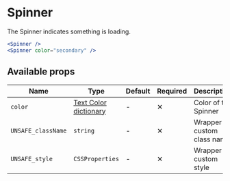 # Spinner

The Spinner indicates something is loading.

```jsx
<Spinner />
<Spinner color="secondary" />
```

## Available props

| Name               | Type                                      | Default | Required | Description               |
| ------------------ | ----------------------------------------- | ------- | -------- | ------------------------- |
| `color`            | [Text Color dictionary][dictionary-color] | -       | ✕        | Color of the Spinner      |
| `UNSAFE_className` | `string`                                  | -       | ✕        | Wrapper custom class name |
| `UNSAFE_style`     | `CSSProperties`                           | -       | ✕        | Wrapper custom style      |

[dictionary-color]: https://github.com/lmc-eu/spirit-design-system/tree/main/docs/DICTIONARIES.md#color
